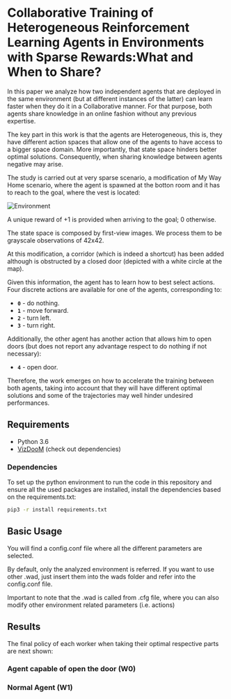 [//]: # (Image References)

[my_way_home_scenario]: https://user-images.githubusercontent.com/25618603/154808635-b430ab6c-be13-4e36-bdf6-62b366dc2a21.png "Environment"

# Collaborative Training of Heterogeneous Reinforcement Learning Agents in Environments with Sparse Rewards:What and When to Share?

In this paper we analyze how two independent agents that are deployed in the same environment (but at different instances of the latter) can learn faster when they do it in a Collaborative manner. For that purpose, both agents share knowledge in an online fashion without any previous expertise.

The key part in this work is that the agents are Heterogeneous, this is, they have different action spaces that allow one of the agents to have access to a bigger space domain. More importantly, that state space hinders better optimal solutions. Consequently, when sharing knowledge between agents negative may arise.

The study is carried out at very sparse scenario, a modification of My Way Home scenario, where the agent is spawned at the botton room and it has to reach to the goal, where the vest is located:

![Environment][my_way_home_scenario]

A unique reward of +1 is provided when arriving to the goal; 0 otherwise.

The state space is composed by first-view images. We process them to be grayscale observations of 42x42.

At this modification, a corridor (which is indeed a shortcut) has been added although is obstructed by a closed door (depicted with a white circle at the map).

Given this information, the agent has to learn how to best select actions. Four discrete actions are available for one of the agents, corresponding to:
- **`0`** - do nothing.
- **`1`** - move forward.
- **`2`** - turn left.
- **`3`** - turn right.

Additionally, the other agent has another action that allows him to open doors (but does not report any advantage respect to do nothing if not necessary):
- **`4`** - open door.

Therefore, the work emerges on how to accelerate the training between both agents, taking into account that they will have different optimal solutions and some of the trajectories may well hinder undesired performances.

## Requirements
- Python 3.6
- [VizDooM](https://github.com/mwydmuch/ViZDoom) (check out dependencies)

### Dependencies

To set up the python environment to run the code in this repository and ensure all the used packages are installed, install the dependencies based on the requirements.txt:
```bash
pip3 -r install requirements.txt
```

## Basic Usage
You will find a config.conf file where all the different parameters are selected.

By default, only the analyzed environment is referred. If you want to use other .wad, just insert them into the wads folder and refer into the config.conf file.

Important to note that the .wad is called from .cfg file, where you can also modify other environment related parameters (i.e. actions)

## Results
The final policy of each worker when taking their optimal respective parts are next shown:

### Agent capable of open the door (W0)
### Normal Agent (W1)
